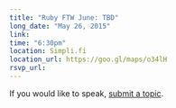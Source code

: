 ```yaml
---
title: "Ruby FTW June: TBD"
long_date: "May 26, 2015"
link:
time: "6:30pm"
location: Simpli.fi
location_url: https://goo.gl/maps/o34lH
rsvp_url: 
---
```


If you would like to speak, [submit a topic](/s/submit).
